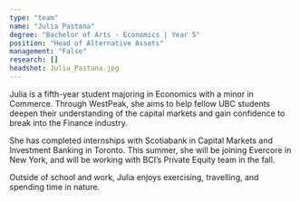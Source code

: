 ```yaml
---
type: "team"
name: "Julia Pastana"
degree: "Bachelor of Arts - Economics | Year 5"
position: "Head of Alternative Assets"
management: "False"
research: []
headshot: Julia_Pastana.jpg
---
```


Julia is a fifth-year student majoring in Economics with a minor in Commerce. Through WestPeak, she aims to help fellow UBC students deepen their understanding of the capital markets and gain confidence to break into the Finance industry.

She has completed internships with Scotiabank in Capital Markets and Investment Banking in Toronto. This summer, she will be joining Evercore in New York, and will be working with BCI’s Private Equity team in the fall.

Outside of school and work, Julia enjoys exercising, travelling, and spending time in nature. 